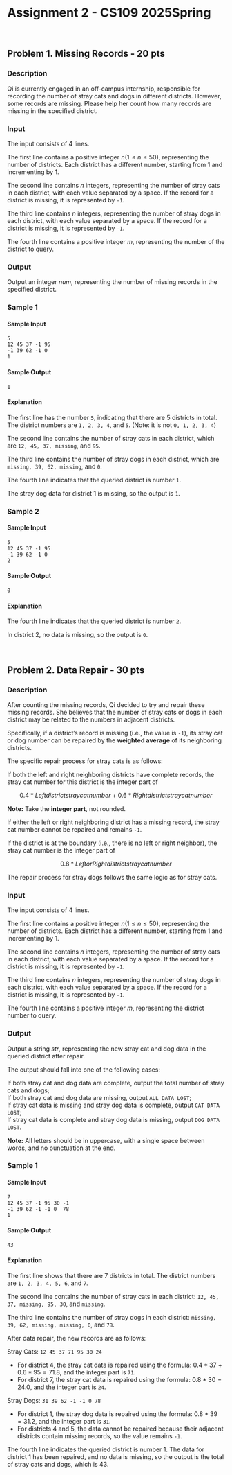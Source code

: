 # Assignment 2 - CS109 2025Spring

<br>

## Problem 1. Missing Records - 20 pts

### Description

Qi is currently engaged in an off-campus internship, responsible for recording the number of stray cats and dogs in different districts.
However, some records are missing. Please help her count how many records are missing in the specified district.

### Input

The input consists of 4 lines.

The first line contains a positive integer $n (1 \leq n \leq 50)$, representing the number of districts. Each district has a different number, starting from 1 and incrementing by 1.

The second line contains $n$ integers, representing the number of stray cats in each district, with each value separated by a space. If the record for a district is missing, it is represented by `-1`.

The third line contains $n$ integers, representing the number of stray dogs in each district, with each value separated by a space. If the record for a district is missing, it is represented by `-1`.

The fourth line contains a positive integer $m$, representing the number of the district to query.

### Output

Output an integer $num$, representing the number of missing records in the specified district.

### Sample 1

#### Sample Input
```
5
12 45 37 -1 95
-1 39 62 -1 0
1
```

#### Sample Output
```
1
```

#### Explanation

The first line has the number `5`, indicating that there are 5 districts in total. The district numbers are `1, 2, 3, 4`, and `5`. (Note: it is not `0, 1, 2, 3, 4`)

The second line contains the number of stray cats in each district, which are `12, 45, 37, missing`, and `95`.

The third line contains the number of stray dogs in each district, which are `missing, 39, 62, missing`, and `0`.

The fourth line indicates that the queried district is number `1`.

The stray dog data for district 1 is missing, so the output is `1`.


### Sample 2

#### Sample Input
```
5
12 45 37 -1 95
-1 39 62 -1 0
2
```

#### Sample Output
```
0
```

#### Explanation

The fourth line indicates that the queried district is number `2`.

In district 2, no data is missing, so the output is `0`.

<br>

## Problem 2. Data Repair - 30 pts

### Description

After counting the missing records, Qi decided to try and repair these missing records. She believes that the number of stray cats or dogs in each district may be related to the numbers in adjacent districts.

Specifically, if a district’s record is missing (i.e., the value is `-1`), its stray cat or dog number can be repaired by the **weighted average** of its neighboring districts.

The specific repair process for stray cats is as follows:

If both the left and right neighboring districts have complete records, the stray cat number for this district is the integer part of
```math
0.4 * Left district stray cat number + 0.6 * Right district stray cat number
```

**Note:** Take the **integer part**, not rounded.

If either the left or right neighboring district has a missing record, the stray cat number cannot be repaired and remains `-1`.

If the district is at the boundary (i.e., there is no left or right neighbor), the stray cat number is the integer part of
```math
0.8 * Left or Right district stray cat number
```

The repair process for stray dogs follows the same logic as for stray cats.

### Input

The input consists of 4 lines.

The first line contains a positive integer $n (1 \leq n \leq 50)$, representing the number of districts. Each district has a different number, starting from 1 and incrementing by 1.

The second line contains $n$ integers, representing the number of stray cats in each district, with each value separated by a space. If the record for a district is missing, it is represented by `-1`.

The third line contains $n$ integers, representing the number of stray dogs in each district, with each value separated by a space. If the record for a district is missing, it is represented by `-1`.

The fourth line contains a positive integer $m$, representing the district number to query.

### Output

Output a string $str$, representing the new stray cat and dog data in the queried district after repair.

The output should fall into one of the following cases:

If both stray cat and dog data are complete, output the total number of stray cats and dogs;     
If both stray cat and dog data are missing, output `ALL DATA LOST`;       
If stray cat data is missing and stray dog data is complete, output `CAT DATA LOST`;      
If stray cat data is complete and stray dog data is missing, output `DOG DATA LOST`.     

**Note:** All letters should be in uppercase, with a single space between words, and no punctuation at the end.

### Sample 1

#### Sample Input
```
7
12 45 37 -1 95 30 -1
-1 39 62 -1 -1 0  78
1
```

#### Sample Output
```
43
```

#### Explanation

The first line shows that there are 7 districts in total. The district numbers are `1, 2, 3, 4, 5, 6`, and `7`.

The second line contains the number of stray cats in each district: `12, 45, 37, missing, 95, 30`, and `missing`.

The third line contains the number of stray dogs in each district: `missing, 39, 62, missing, missing, 0`, and `78`.

After data repair, the new records are as follows:

Stray Cats: `12 45 37 71 95 30 24`

- For district 4, the stray cat data is repaired using the formula: $0.4 * 37 + 0.6 * 95 = 71.8$, and the integer part is `71`.
- For district 7, the stray cat data is repaired using the formula: $0.8 * 30 = 24.0$, and the integer part is `24`.
  
Stray Dogs: `31 39 62 -1 -1 0 78`

- For district 1, the stray dog data is repaired using the formula: $0.8 * 39 = 31.2$, and the integer part is `31`.
- For districts 4 and 5, the data cannot be repaired because their adjacent districts contain missing records, so the value remains `-1`.

The fourth line indicates the queried district is number 1. The data for district 1 has been repaired, and no data is missing, so the output is the total of stray cats and dogs, which is 43.




